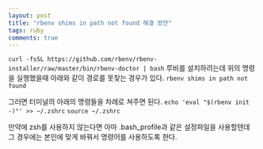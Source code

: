 ```yaml
---
layout: post
title: "rbenv shims in path not found 해결 방안"
tags: ruby
comments: true
---
```


`curl -fsSL https://github.com/rbenv/rbenv-installer/raw/master/bin/rbenv-doctor | bash`
루비를 설치하려는데 위의 명령을 실행했을때 아래와 같이 경로를 못찾는 경우가 있다.
`rbenv shims in path not found`

그러면 터미널의 아래의 명령들을 차례로 쳐주면 된다.
`echo 'eval "$(rbenv init -)"' >> ~/.zshrc`
`source ~/.zshrc`

만약에 zsh를 사용하지 않는다면 아마 .bash_profile과 같은 설정파일을 사용할텐데
그 경우에는 본인에 맞게 바꿔서 명령어를 사용하도록 한다.